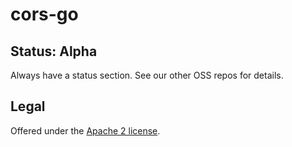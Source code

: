 cors-go
===============

## Status: Alpha

Always have a status section. See our other OSS repos for details.

## Legal

Offered under the [Apache 2 license][license].

[license]: https://github.com/bufbuild/cors-go/blob/main/LICENSE
